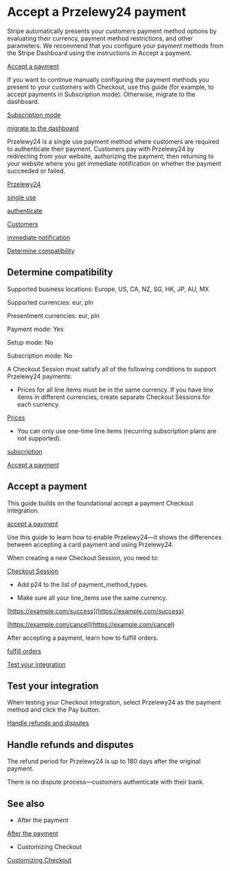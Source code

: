 # Accept a Przelewy24 payment

Stripe automatically presents your customers payment method options by evaluating their currency, payment method restrictions, and other parameters. We recommend that you configure your payment methods from the Stripe Dashboard using the instructions in Accept a payment.

[Accept a payment](/payments/accept-a-payment?platform=web&ui=stripe-hosted)

If you want to continue manually configuring the payment methods you present to your customers with Checkout, use this guide (for example, to accept payments in Subscription mode). Otherwise, migrate to the dashboard.

[Subscription mode](/billing/subscriptions/payment-methods-setting)

[migrate to the dashboard](/payments/dashboard-payment-methods)

Przelewy24 is a single use payment method where customers are required to authenticate their payment. Customers pay with Przelewy24 by redirecting from your website, authorizing the payment, then returning to your website where you get immediate notification on whether the payment succeeded or failed.

[Przelewy24](https://www.przelewy24.pl)

[single use](/payments/payment-methods#usage)

[authenticate](/payments/payment-methods#customer-actions)

[Customers](/api/customers)

[immediate notification](/payments/payment-methods#payment-notification)

[Determine compatibility](#compatibility)

## Determine compatibility

Supported business locations: Europe, US, CA, NZ, SG, HK, JP, AU, MX

Supported currencies: eur, pln

Presentment currencies: eur, pln

Payment mode: Yes

Setup mode: No

Subscription mode: No

A Checkout Session must satisfy all of the following conditions to support Przelewy24 payments:

- Prices for all line items must be in the same currency. If you have line items in different currencies, create separate Checkout Sessions for each currency.

[Prices](/api/prices)

- You can only use one-time line items (recurring subscription plans are not supported).

[subscription](/billing/subscriptions/creating)

[Accept a payment](#accept-a-payment)

## Accept a payment

This guide builds on the foundational accept a payment Checkout integration.

[accept a payment](/payments/accept-a-payment?ui=stripe-hosted)

Use this guide to learn how to enable Przelewy24—it shows the differences between accepting a card payment and using Przelewy24.

When creating a new Checkout Session, you need to:

[Checkout Session](/api/checkout/sessions)

- Add p24 to the list of payment_method_types.

- Make sure all your line_items use the same currency.

[https://example.com/success](https://example.com/success)

[https://example.com/cancel](https://example.com/cancel)

After accepting a payment, learn how to fulfill orders.

[fulfill orders](/payments/checkout/fulfill-orders)

[Test your integration](#test-integration)

## Test your integration

When testing your Checkout integration, select Przelewy24 as the payment method and click the Pay button.

[Handle refunds and disputes](#refunds-and-disputes)

## Handle refunds and disputes

The refund period for Przelewy24 is up to 180 days after the original payment.

There is no dispute process—customers authenticate with their bank.

## See also

- After the payment

[After the payment](/payments/checkout/fulfill-orders)

- Customizing Checkout

[Customizing Checkout](/payments/checkout/customization)
